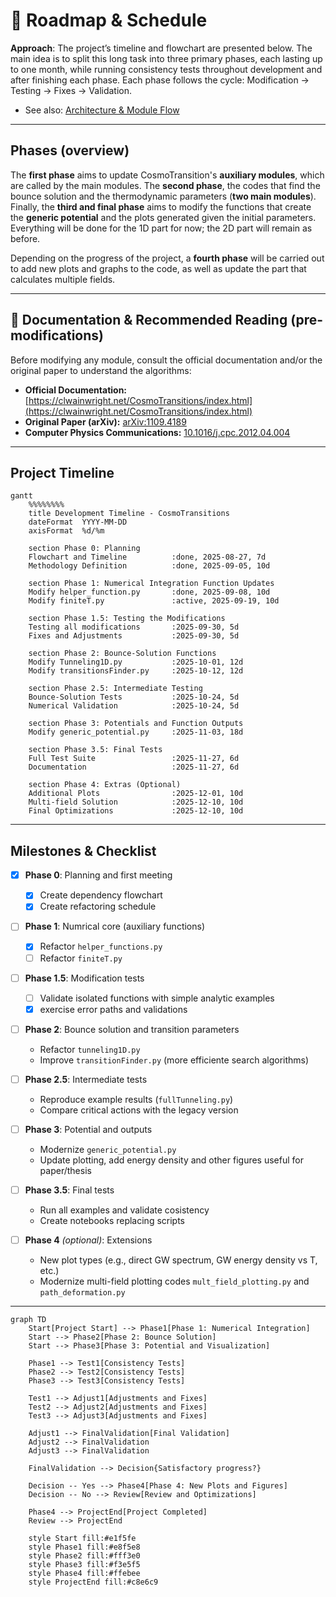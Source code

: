 # 📅 Roadmap & Schedule

**Approach**: The project’s timeline and flowchart are presented below. The main idea is to split this long task into three primary phases, each lasting up to one month, while running consistency tests throughout development and after finishing each phase. Each phase follows the cycle: Modification → Testing → Fixes → Validation.

- See also: [Architecture & Module Flow](architecture.md)

---
## Phases (overview)
  The **first phase** aims to update CosmoTransition's **auxiliary modules**, which are called by the main modules. The **second phase**, the codes that find the bounce solution and the thermodynamic parameters (**two main modules**). Finally, the **third and final phase** aims to modify the functions that create the **generic potential** and the plots generated given the initial parameters. Everything will be done for the 1D part for now; the 2D part will remain as before.

Depending on the progress of the project, a **fourth phase** will be carried out to add new plots and graphs to the code, as well as update the part that calculates multiple fields.

---

## 📖 Documentation & Recommended Reading (pre-modifications)
Before modifying any module, consult the official documentation and/or the original paper to understand the algorithms:

- **Official Documentation:**[https://clwainwright.net/CosmoTransitions/index.html](https://clwainwright.net/CosmoTransitions/index.html)
- **Original Paper (arXiv):** [arXiv:1109.4189](https://arxiv.org/abs/1109.4189)
- **Computer Physics Communications:** [10.1016/j.cpc.2012.04.004](https://doi.org/10.1016/j.cpc.2012.04.004)

---
## Project Timeline


```mermaid
gantt
    %%%%%%%%
    title Development Timeline - CosmoTransitions
    dateFormat  YYYY-MM-DD
    axisFormat  %d/%m
    
    section Phase 0: Planning
    Flowchart and Timeline          :done, 2025-08-27, 7d
    Methodology Definition          :done, 2025-09-05, 10d
    
    section Phase 1: Numerical Integration Function Updates
    Modify helper_function.py       :done, 2025-09-08, 10d
    Modify finiteT.py               :active, 2025-09-19, 10d
    
    section Phase 1.5: Testing the Modifications
    Testing all modifications       :2025-09-30, 5d
    Fixes and Adjustments           :2025-09-30, 5d
    
    section Phase 2: Bounce-Solution Functions
    Modify Tunneling1D.py           :2025-10-01, 12d
    Modify transitionsFinder.py     :2025-10-12, 12d
    
    section Phase 2.5: Intermediate Testing
    Bounce-Solution Tests           :2025-10-24, 5d
    Numerical Validation            :2025-10-24, 5d
    
    section Phase 3: Potentials and Function Outputs
    Modify generic_potential.py     :2025-11-03, 18d
    
    section Phase 3.5: Final Tests
    Full Test Suite                 :2025-11-27, 6d
    Documentation                   :2025-11-27, 6d
    
    section Phase 4: Extras (Optional)
    Additional Plots                :2025-12-01, 10d
    Multi-field Solution            :2025-12-10, 10d
    Final Optimizations             :2025-12-10, 10d
```


---

## Milestones & Checklist
- [x] **Phase 0**: Planning and first meeting 
  - [x] Create dependency flowchart 
  - [x] Create refactoring schedule 

- [ ] **Phase 1**: Numrical core (auxiliary functions) 
  - [x] Refactor `helper_functions.py`
  - [ ] Refactor `finiteT.py`

- [ ] **Phase 1.5**: Modification tests 
  - [ ] Validate isolated functions with simple analytic examples  
  - [x] exercise error paths and validations

- [ ] **Phase 2**: Bounce solution and transition parameters 
  - Refactor `tunneling1D.py`  
  - Improve `transitionFinder.py` (more efficiente search algorithms)  

- [ ] **Phase 2.5**: Intermediate tests  
  - Reproduce example results (`fullTunneling.py`)  
  - Compare critical actions with the legacy version 

- [ ] **Phase 3**: Potential and outputs  
  - Modernize `generic_potential.py` 
  - Update plotting, add energy density and other figures useful for paper/thesis

- [ ] **Phase 3.5**: Final tests
  - Run all examples and validate cosistency 
  - Create notebooks replacing scripts

- [ ] **Phase 4** *(optional)*: Extensions
  - New plot types (e.g., direct GW spectrum, GW energy density vs T, etc.) 
  - Modernize multi-field plotting codes `mult_field_plotting.py` and `path_deformation.py`
---

```mermaid
graph TD
    Start[Project Start] --> Phase1[Phase 1: Numerical Integration]
    Start --> Phase2[Phase 2: Bounce Solution]
    Start --> Phase3[Phase 3: Potential and Visualization]
    
    Phase1 --> Test1[Consistency Tests]
    Phase2 --> Test2[Consistency Tests]
    Phase3 --> Test3[Consistency Tests]
    
    Test1 --> Adjust1[Adjustments and Fixes]
    Test2 --> Adjust2[Adjustments and Fixes]
    Test3 --> Adjust3[Adjustments and Fixes]
    
    Adjust1 --> FinalValidation[Final Validation]
    Adjust2 --> FinalValidation
    Adjust3 --> FinalValidation
    
    FinalValidation --> Decision{Satisfactory progress?}
    
    Decision -- Yes --> Phase4[Phase 4: New Plots and Figures]
    Decision -- No --> Review[Review and Optimizations]
    
    Phase4 --> ProjectEnd[Project Completed]
    Review --> ProjectEnd

    style Start fill:#e1f5fe
    style Phase1 fill:#e8f5e8
    style Phase2 fill:#fff3e0
    style Phase3 fill:#f3e5f5
    style Phase4 fill:#ffebee
    style ProjectEnd fill:#c8e6c9
```



